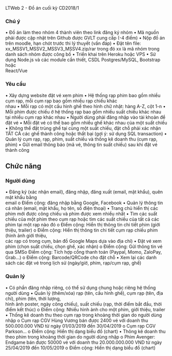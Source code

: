 LTWeb	2	- Đồ án	cuối	kỳ
CD2018/1
### Chú	ý
• Đồ án	làm	theo	nhóm	4	thành	viên	theo	link	đăng	ký	nhóm
• Mã	nguồn	phải	được	cập	nhật	trên	Github	được	GVLT	cung	cấp	(-4	điểm)
• Nộp	đồ án	trên	moodle,	hạn	chót	trước	thi	lý	thuyết	(vấn	đáp)
• Đặt	tên	file:	xx_MSSV1_MSSV2_MSSV3_MSSV4.zip/rar trong	đó	xx là	mã	nhóm	trong	
danh	sách	nhóm	được	công	bố
• Triển	khai	trên	Heroku	hoặc	VPS
• Sử dụng	Node.js	và	các	module	cần	thiết,	CSDL	Postgres/MySQL,	Bootstrap hoặc	
React/Vue

### Yêu	cầu
• Xây	dựng	website	đặt	vé	xem	phim
• Hệ thống	rạp	phim	bao	gồm	nhiều	cụm	rạp,	mỗi	cụm	rạp	bao	gồm	nhiều	rạp	chiếu	khác	
nhau
• Mỗi	rạp	có	một	cấu	hình	ghế theo	hình	chữ nhật:	hàng	A-Z,	cột	1-n
• Mỗi	phim	được	chiếu	ở hệ thống	rạp	bao	gồm	nhiều	suất	chiếu	khác	nhau	tại	nhiều	cụm	
rạp	khác	nhau
• Người	dùng	phải	đăng	nhập	vào	tài	khoản	để đặt	vé
• Mỗi	đặt	vé	có	thể bao	gồm	nhiều	ghế khác	nhau	của	một	suất	chiếu
• Không	thể đặt trùng	ghế tại	cùng	một	suất	chiếu,	đặt	chỗ phải	xác	nhận	TẤT	CẢ các	ghế
thành	công	hoặc	thất	bại (gợi	ý:	sử dụng	SQL	transaction)
• Quản	lý	cụm	rạp,	rạp,	phim,	suất	chiếu	và	thống	kê	doanh	thu	(cụm	rạp,	phim)
• Gửi	email	thông	báo	(mã	vé,	thông	tin	suất	chiếu)	sau	khi	đặt	vé	thành	công
## Chức	năng
### Người	dùng
• Đăng	ký (xác	nhận	email),	đăng	nhập,	đăng	xuất	(email,	mật	khẩu),	quên	mật	khẩu	bằng	
email
o Điểm	cộng:	đăng	nhập	bằng	Google,	Facebook
• Quản	lý	thông	tin	cá	nhân	(email,	mật	khẩu,	họ tên,	số điện	thoại)
• Trang	chủ hiển	thị các	phim	mới	được	công	chiếu và	phim	được	xem	nhiều	nhất
• Tìm	các suất	chiếu	của	một	phim	theo	cụm	rạp	hoặc	tìm	các	suất	chiếu	của	tất	cả các	
phim	tại	một	rạp	nào	đó
o Điểm	cộng:	Hiển	thị thông	tin	chi	tiết	phim	(giới	thiệu,	trailer)
o Điểm	cộng:	Hiển	thị thông	tin	chi	tiết	cụm	rạp chiếu	phim	(hình	ảnh	giới	thiệu,	
các	rạp	có	trong	cụm,	bản	đồ Google	Maps dựa	vào	địa	chỉ)
• Đặt	vé	xem	phim (chọn	suất	chiếu,	chọn	ghế,	xác	nhận)
o Điểm	cộng:	Gửi	thông	tin	vé	qua	SMSo Điểm	cộng:	Tích	hợp	cổng	thanh	toán (Paypal,	Momo,	ZaloPay,	Grab…)
o Điểm	cộng:	Barcode/QRCode cho	đặt	chỗ
• Xem	lại	các	danh	sách	các	đặt	vé	trong	lịch	sử (ngày/giờ,	phim,	rạp/cụm	rạp,	ghế)
### Quản	lý
• Có	phần	đăng	nhập	riêng,	có	thể sử dụng	chung	hoặc	riêng	hệ thống	người	dùng
• Quản	lý	(thêm/xóa)	rạp (tên,	cấu	hình	ghế),	cụm	rạp (tên,	địa	chỉ),	phim (tên,	thời	lượng,	
hình	ảnh	poster,	ngày	công	chiếu),	suất	chiếu (rạp,	thời	điểm	bắt	đầu,	thời	điểm	kết	
thúc)
o Điểm	cộng:	Nhiều	hình	ảnh	cho	một	phim, giới	thiệu, trailer
• Thống	kê	doanh	thu	theo	cụm	rạp trong	khoảng	thời	gian	do	người	dùng	nhập
o Cụm	rạp	CGV	Hùng	Vương	bán	được	2400	vé	với	doanh	thu	500.000.000	VND	từ
ngày	01/03/2019 đến	30/04/2019
o Cụm	rạp	CGV	Parkson…
o Điểm	cộng:	Hiển	thị dạng	biểu	đồ (chart)
• Thông	kê	doanh	thu	theo	phim trong	khoảng	thời	gian	do	người	dùng	nhập
o Phim	Avenger:	Endgame	bán	được	50000	vé	với	doanh	thu	20.000.000.000	VND	
từ ngày	25/04/2019 đến	10/05/2019
o Điểm	cộng:	Hiển	thị dạng	biểu	đồ (chart)
